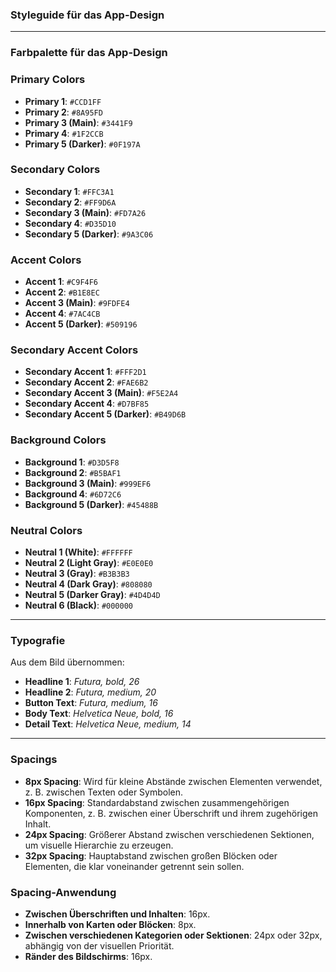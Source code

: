 ### **Styleguide für das App-Design**

---

### **Farbpalette für das App-Design**

### **Primary Colors**

- **Primary 1**: `#CCD1FF`
- **Primary 2**: `#8A95FD`
- **Primary 3 (Main)**: `#3441F9`
- **Primary 4**: `#1F2CCB`
- **Primary 5 (Darker)**: `#0F197A`

### **Secondary Colors**

- **Secondary 1**: `#FFC3A1`
- **Secondary 2**: `#FF9D6A`
- **Secondary 3 (Main)**: `#FD7A26`
- **Secondary 4**: `#D35D10`
- **Secondary 5 (Darker)**: `#9A3C06`

### **Accent Colors**

- **Accent 1**: `#C9F4F6`
- **Accent 2**: `#B1E8EC`
- **Accent 3 (Main)**: `#9FDFE4`
- **Accent 4**: `#7AC4CB`
- **Accent 5 (Darker)**: `#509196`

### **Secondary Accent Colors**

- **Secondary Accent 1**: `#FFF2D1`
- **Secondary Accent 2**: `#FAE6B2`
- **Secondary Accent 3 (Main)**: `#F5E2A4`
- **Secondary Accent 4**: `#D7BF85`
- **Secondary Accent 5 (Darker)**: `#B49D6B`

### **Background Colors**

- **Background 1**: `#D3D5F8`
- **Background 2**: `#B5BAF1`
- **Background 3 (Main)**: `#999EF6`
- **Background 4**: `#6D72C6`
- **Background 5 (Darker)**: `#45488B`

### **Neutral Colors**

- **Neutral 1 (White)**: `#FFFFFF`
- **Neutral 2 (Light Gray)**: `#E0E0E0`
- **Neutral 3 (Gray)**: `#B3B3B3`
- **Neutral 4 (Dark Gray)**: `#808080`
- **Neutral 5 (Darker Gray)**: `#4D4D4D`
- **Neutral 6 (Black)**: `#000000`

---

### **Typografie**

Aus dem Bild übernommen:

- **Headline 1**: _Futura, bold, 26_
- **Headline 2**: _Futura, medium, 20_
- **Button Text**: _Futura, medium, 16_
- **Body Text**: _Helvetica Neue, bold, 16_
- **Detail Text**: _Helvetica Neue, medium, 14_

---

### **Spacings**

- **8px Spacing**: Wird für kleine Abstände zwischen Elementen verwendet, z. B. zwischen Texten oder Symbolen.
- **16px Spacing**: Standardabstand zwischen zusammengehörigen Komponenten, z. B. zwischen einer Überschrift und ihrem zugehörigen Inhalt.
- **24px Spacing**: Größerer Abstand zwischen verschiedenen Sektionen, um visuelle Hierarchie zu erzeugen.
- **32px Spacing**: Hauptabstand zwischen großen Blöcken oder Elementen, die klar voneinander getrennt sein sollen.

### **Spacing-Anwendung**

- **Zwischen Überschriften und Inhalten**: 16px.
- **Innerhalb von Karten oder Blöcken**: 8px.
- **Zwischen verschiedenen Kategorien oder Sektionen**: 24px oder 32px, abhängig von der visuellen Priorität.
- **Ränder des Bildschirms**: 16px.
